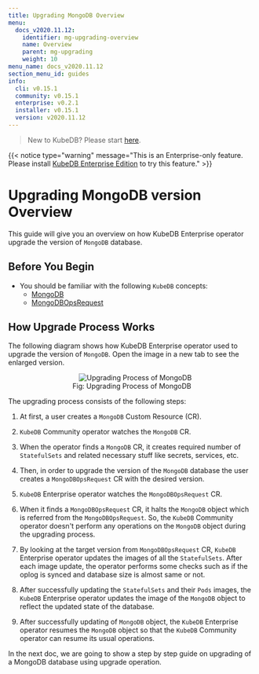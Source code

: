 ```yaml
---
title: Upgrading MongoDB Overview
menu:
  docs_v2020.11.12:
    identifier: mg-upgrading-overview
    name: Overview
    parent: mg-upgrading
    weight: 10
menu_name: docs_v2020.11.12
section_menu_id: guides
info:
  cli: v0.15.1
  community: v0.15.1
  enterprise: v0.2.1
  installer: v0.15.1
  version: v2020.11.12
---
```


> New to KubeDB? Please start [here](/docs/v2020.11.12/README).

{{< notice type="warning" message="This is an Enterprise-only feature. Please install [KubeDB Enterprise Edition](/docs/v2020.11.12/setup/install/enterprise) to try this feature." >}}

# Upgrading MongoDB version Overview

This guide will give you an overview on how KubeDB Enterprise operator upgrade the version of `MongoDB` database.

## Before You Begin

- You should be familiar with the following `KubeDB` concepts:
  - [MongoDB](/docs/v2020.11.12/guides/mongodb/concepts/mongodb)
  - [MongoDBOpsRequest](/docs/v2020.11.12/guides/mongodb/concepts/opsrequest)

## How Upgrade Process Works

The following diagram shows how KubeDB Enterprise operator used to upgrade the version of `MongoDB`. Open the image in a new tab to see the enlarged version.

<figure align="center">
  <img alt="Upgrading Process of MongoDB" src="/docs/v2020.11.12/images/day-2-operation/mongodb/mg-upgrading.svg">
<figcaption align="center">Fig: Upgrading Process of MongoDB</figcaption>
</figure>

The upgrading process consists of the following steps:

1. At first, a user creates a `MongoDB` Custom Resource (CR).

2. `KubeDB` Community operator watches the `MongoDB` CR.

3. When the operator finds a `MongoDB` CR, it creates required number of `StatefulSets` and related necessary stuff like secrets, services, etc.

4. Then, in order to upgrade the version of the `MongoDB` database the user creates a `MongoDBOpsRequest` CR with the desired version.

5. `KubeDB` Enterprise operator watches the `MongoDBOpsRequest` CR.

6. When it finds a `MongoDBOpsRequest` CR, it halts the `MongoDB` object which is referred from the `MongoDBOpsRequest`. So, the `KubeDB` Community operator doesn't perform any operations on the `MongoDB` object during the upgrading process.  

7. By looking at the target version from `MongoDBOpsRequest` CR, `KubeDB` Enterprise operator updates the images of all the `StatefulSets`. After each image update, the operator performs some checks such as if the oplog is synced and database size is almost same or not.

8. After successfully updating the `StatefulSets` and their `Pods` images, the `KubeDB` Enterprise operator updates the image of the `MongoDB` object to reflect the updated state of the database.

9. After successfully updating of `MongoDB` object, the `KubeDB` Enterprise operator resumes the `MongoDB` object so that the `KubeDB` Community operator can resume its usual operations.

In the next doc, we are going to show a step by step guide on upgrading of a MongoDB database using upgrade operation.